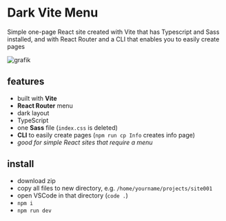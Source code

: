 # Dark Vite Menu

Simple one-page React site created with Vite that has Typescript and Sass installed, and with React Router and a CLI that enables you to easily create pages

![grafik](https://starters-backend.tanguay.eu)

## features

- built with **Vite**
- **React Router** menu
- dark layout
- TypeScript
- one **Sass** file (`index.css` is deleted)
- **CLI** to easily create pages (`npm run cp Info` creates info page)
- *good for simple React sites that require a menu*


## install

- download zip
- copy all files to new directory, e.g. `/home/yourname/projects/site001`
- open VSCode in that directory (`code .`)
- `npm i`
- `npm run dev`
